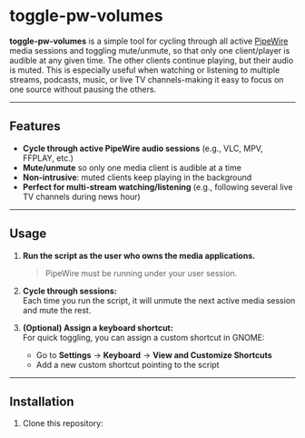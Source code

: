 # toggle-pw-volumes

**toggle-pw-volumes** is a simple tool for cycling through all active [PipeWire](https://pipewire.org/) media sessions and toggling mute/unmute, so that only one client/player is audible at any given time. The other clients continue playing, but their audio is muted. This is especially useful when watching or listening to multiple streams, podcasts, music, or live TV channels-making it easy to focus on one source without pausing the others.

---

## Features

- **Cycle through active PipeWire audio sessions** (e.g., VLC, MPV, FFPLAY, etc.)
- **Mute/unmute** so only one media client is audible at a time
- **Non-intrusive**: muted clients keep playing in the background
- **Perfect for multi-stream watching/listening** (e.g., following several live TV channels during news hour)

---

## Usage

1. **Run the script as the user who owns the media applications.**  
   > PipeWire must be running under your user session.

2. **Cycle through sessions:**  
   Each time you run the script, it will unmute the next active media session and mute the rest.

3. **(Optional) Assign a keyboard shortcut:**  
   For quick toggling, you can assign a custom shortcut in GNOME:
   - Go to **Settings** → **Keyboard** → **View and Customize Shortcuts**
   - Add a new custom shortcut pointing to the script

---

## Installation

1. Clone this repository:
